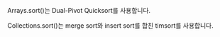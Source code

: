 Arrays.sort()는 Dual-Pivot Quicksort를 사용합니다.

Collections.sort()는 merge sort와 insert sort를 합친 timsort를 사용합니다.